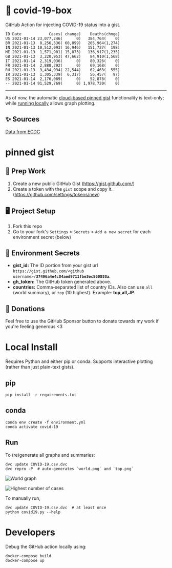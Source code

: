 # 🏥 covid-19-box

GitHub Action for injecting COVID-19 status into a gist.

```
ID Date            Cases( change)    Deaths(chnge)
US 2021-01-14 23,077,246(      0)   384,764(    0)
BR 2021-01-13  8,256,536( 60,899)   205,964(1,274)
IN 2021-01-13 10,512,093( 16,946)   151,727(  198)
ME 2021-01-13  1,571,901( 15,873)   136,917(1,235)
GB 2021-01-13  3,220,953( 47,662)    84,910(1,568)
IT 2021-01-14  2,319,036(      0)    80,326(    0)
FR 2021-01-14  2,888,292(      0)    69,168(    0)
RU 2021-01-13  3,434,934( 22,544)    62,463(  555)
IR 2021-01-13  1,305,339(  6,317)    56,457(   97)
ES 2021-01-14  2,176,089(      0)    52,878(    0)
-- 2021-01-14 91,529,769(      0) 1,978,720(    0)
```

---

As of now, the automatic [cloud-based pinned gist](#pinned-gist) functionality is text-only;
while [running locally](#local-install) allows graph plotting.

## ✨ Sources

[Data from ECDC](https://www.ecdc.europa.eu/en/publications-data/download-todays-data-geographic-distribution-covid-19-cases-worldwide)

# pinned gist

## 🎒 Prep Work
1. Create a new public GitHub Gist (https://gist.github.com/)
1. Create a token with the `gist` scope and copy it. (https://github.com/settings/tokens/new)

## 🖥 Project Setup
1. Fork this repo
1. Go to your fork's `Settings` > `Secrets` > `Add a new secret` for each environment secret (below)

## 🤫 Environment Secrets
- **gist_id:** The ID portion from your gist url `https://gist.github.com/<github username>/`**`37496a4e4c84aed9711fbe3ec560888a`**.
- **gh_token:** The GitHub token generated above.
- **countries:** Comma-separated list of country IDs. Also can use `all` (world summary), or `top` (10 highest). Example: **top,all,JP**.

## 💸 Donations

Feel free to use the GitHub Sponsor button to donate towards my work if you're feeling generous <3

# Local Install

Requires Python and either pip or conda. Supports interactive plotting (rather than just plain-text gists).

## pip

```
pip install -r requirements.txt
```

## conda

```
conda env create -f environment.yml
conda activate covid-19
```

## Run

To (re)generate all graphs and summaries:

```
dvc update COVID-19.csv.dvc
dvc repro -P  # auto-generates `world.png` and `top.png`
```

![World graph](world.png)

![Highest number of cases](top.png)

To manually run,

```
dvc update COVID-19.csv.dvc  # at least once
python covid19.py --help
```

# Developers

Debug the GitHub action locally using:

```
docker-compose build
docker-compose up
```
